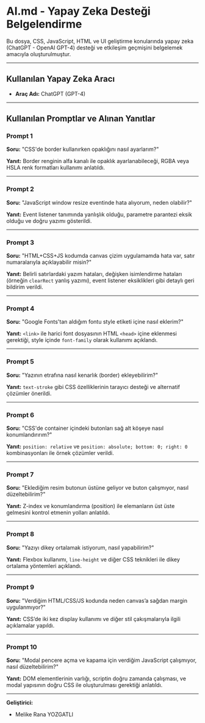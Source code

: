 # AI.md - Yapay Zeka Desteği Belgelendirme

Bu dosya, CSS, JavaScript, HTML ve UI geliştirme konularında yapay zeka (ChatGPT - OpenAI GPT-4) desteği ve etkileşim geçmişini belgelemek amacıyla oluşturulmuştur.

---

## Kullanılan Yapay Zeka Aracı

- **Araç Adı:** ChatGPT (GPT-4)

---

## Kullanılan Promptlar ve Alınan Yanıtlar

### Prompt 1

**Soru:** "CSS'de border kullanırken opaklığını nasıl ayarlarım?"

**Yanıt:** Border renginin alfa kanalı ile opaklık ayarlanabileceği, RGBA veya HSLA renk formatları kullanımı anlatıldı.

---

### Prompt 2

**Soru:** "JavaScript window resize eventinde hata alıyorum, neden olabilir?"

**Yanıt:** Event listener tanımında yanlışlık olduğu, parametre parantezi eksik olduğu ve doğru yazımı gösterildi.

---

### Prompt 3

**Soru:** "HTML+CSS+JS kodumda canvas çizim uygulamamda hata var, satır numaralarıyla açıklayabilir misin?"

**Yanıt:** Belirli satırlardaki yazım hataları, değişken isimlendirme hataları (örneğin `clearRect` yanlış yazımı), event listener eksiklikleri gibi detaylı geri bildirim verildi.

---

### Prompt 4

**Soru:** "Google Fonts'tan aldığım fontu style etiketi içine nasıl eklerim?"

**Yanıt:** `<link>` ile harici font dosyasının HTML `<head>` içine eklenmesi gerektiği, style içinde `font-family` olarak kullanımı açıklandı.

---

### Prompt 5

**Soru:** "Yazının etrafına nasıl kenarlık (border) ekleyebilirim?"

**Yanıt:** `text-stroke` gibi CSS özelliklerinin tarayıcı desteği ve alternatif çözümler önerildi.

---

### Prompt 6

**Soru:** "CSS'de container içindeki butonları sağ alt köşeye nasıl konumlandırırım?"

**Yanıt:** `position: relative` ve `position: absolute; bottom: 0; right: 0` kombinasyonları ile örnek çözümler verildi.

---

### Prompt 7

**Soru:** "Eklediğim resim butonun üstüne geliyor ve buton çalışmıyor, nasıl düzeltebilirim?"

**Yanıt:** Z-index ve konumlandırma (position) ile elemanların üst üste gelmesini kontrol etmenin yolları anlatıldı.

---

### Prompt 8

**Soru:** "Yazıyı dikey ortalamak istiyorum, nasıl yapabilirim?"

**Yanıt:** Flexbox kullanımı, `line-height` ve diğer CSS teknikleri ile dikey ortalama yöntemleri açıklandı.

---

### Prompt 9

**Soru:** "Verdiğim HTML/CSS/JS kodunda neden canvas’a sağdan margin uygulanmıyor?"

**Yanıt:** CSS’de iki kez display kullanımı ve diğer stil çakışmalarıyla ilgili açıklamalar yapıldı.

---

### Prompt 10

**Soru:** "Modal pencere açma ve kapama için verdiğim JavaScript çalışmıyor, nasıl düzeltebilirim?"

**Yanıt:** DOM elementlerinin varlığı, scriptin doğru zamanda çalışması, ve modal yapısının doğru CSS ile oluşturulması gerektiği anlatıldı.

---

**Geliştirici:**

- Melike Rana YOZGATLI
